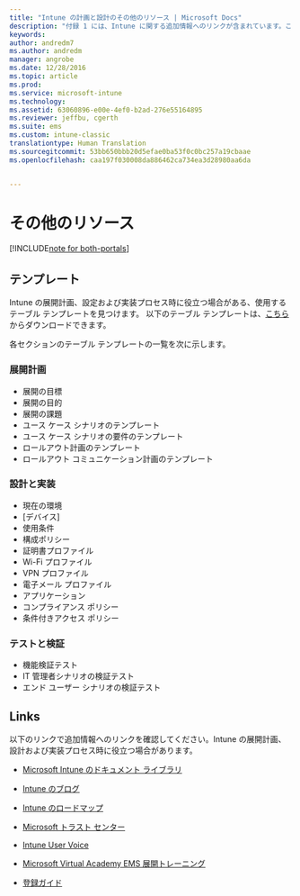 ```yaml
---
title: "Intune の計画と設計のその他のリソース | Microsoft Docs"
description: "付録 1 には、Intune に関する追加情報へのリンクが含まれています。これは、Intune の展開計画と実装プロセス時に役立つ場合があります。"
keywords: 
author: andredm7
ms.author: andredm
manager: angrobe
ms.date: 12/28/2016
ms.topic: article
ms.prod: 
ms.service: microsoft-intune
ms.technology: 
ms.assetid: 63060896-e00e-4ef0-b2ad-276e55164895
ms.reviewer: jeffbu, cgerth
ms.suite: ems
ms.custom: intune-classic
translationtype: Human Translation
ms.sourcegitcommit: 53bb650bbb20d5efae0ba53f0c0bc257a19cbaae
ms.openlocfilehash: caa197f030008da886462ca734ea3d28980aa6da


---
```


# <a name="additional-resources"></a>その他のリソース

[!INCLUDE[note for both-portals](../includes/note-for-both-portals.md)]

## <a name="templates"></a>テンプレート

Intune の展開計画、設定および実装プロセス時に役立つ場合がある、使用するテーブル テンプレートを見つけます。 以下のテーブル テンプレートは、[こちら](https://gallery.technet.microsoft.com/Intune-deployment-planning-fae156c2?redir=0)からダウンロードできます。

各セクションのテーブル テンプレートの一覧を次に示します。

### <a name="deployment-planning"></a>展開計画

- 展開の目標
- 展開の目的
- 展開の課題
- ユース ケース シナリオのテンプレート
- ユース ケース シナリオの要件のテンプレート
- ロールアウト計画のテンプレート
- ロールアウト コミュニケーション計画のテンプレート

### <a name="design-and-implementation"></a>設計と実装

- 現在の環境
- [デバイス]
- 使用条件
- 構成ポリシー
- 証明書プロファイル
- Wi-Fi プロファイル
- VPN プロファイル
- 電子メール プロファイル
- アプリケーション
- コンプライアンス ポリシー
- 条件付きアクセス ポリシー

### <a name="test-and-validation"></a>テストと検証

- 機能検証テスト
- IT 管理者シナリオの検証テスト
- エンド ユーザー シナリオの検証テスト

## <a name="links"></a>Links

以下のリンクで追加情報へのリンクを確認してください。Intune の展開計画、設計および実装プロセス時に役立つ場合があります。

-   [Microsoft Intune のドキュメント ライブラリ](https://docs.microsoft.com/intune/)

-   [Intune のブログ](https://blogs.technet.microsoft.com/enterprisemobility/)

-   [Intune のロードマップ](https://www.microsoft.com/server-cloud/roadmap/)

-   [Microsoft トラスト センター](http://www.microsoft.com/TrustCenter/default.aspx)

-   [Intune User Voice](http://microsoftintune.uservoice.com/)

-   [Microsoft Virtual Academy EMS 展開トレーニング](https://mva.microsoft.com/en-US/training-courses/deploying-microsoft-enterprise-mobility-suite-16408?l=wjq9vmwvD_5805996570)

-   [登録ガイド](https://gallery.technet.microsoft.com/Intune-End-User-Enrollment-3a0c9b0c?WT.mc_id=Blog_Intune_General_PCIT)



<!--HONumber=Dec16_HO5-->


